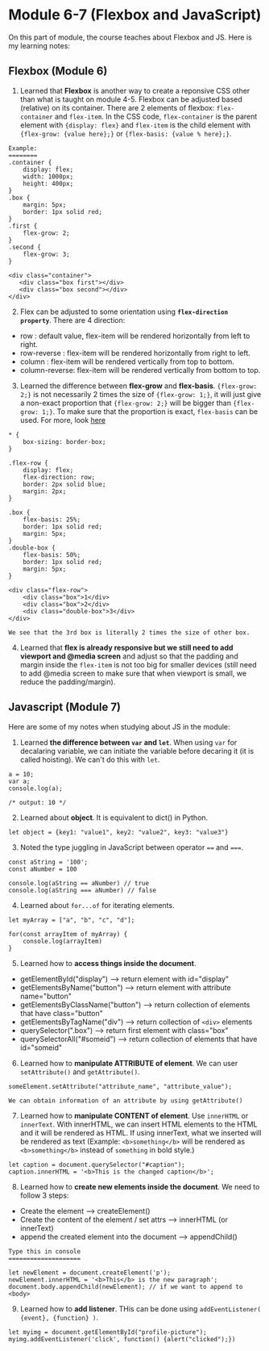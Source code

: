 # Module 6-7 (Flexbox and JavaScript)

On this part of module, the course teaches about Flexbox and JS. Here is my learning notes:

## Flexbox (Module 6)

1. Learned that **Flexbox** is another way to create a reponsive CSS other than what is taught on module 4-5. Flexbox can be adjusted based (relative) on its container. There are 2 elements of flexbox: `flex-container` and `flex-item`. In the CSS code, `flex-container` is the parent element with `{display: flex}` and `flex-item` is the child element with `{flex-grow: {value here};}` or `{flex-basis: {value % here};}`.
```
Example:
========
.container {
    display: flex;
    width: 1000px;
    height: 400px;
}
.box {
    margin: 5px;
    border: 1px solid red;
}
.first {
    flex-grow: 2;
}
.second {
    flex-grow: 3;
}

<div class="container">
   <div class="box first"></div>
   <div class="box second"></div>
</div>
```
2. Flex can be adjusted to some orientation using **`flex-direction property`**. There are 4 direction:
- row           : default value, flex-item will be rendered horizontally from left to right.
- row-reverse   : flex-item will be rendered horizontally from right to left.
- column        : flex-item will be rendered vertically from top to bottom.
- column-reverse: flex-item will be rendered vertically from bottom to top.

3. Learned the difference between **flex-grow** and **flex-basis**. `{flex-grow: 2;}` is not necessarily 2 times the size of `{flex-grow: 1;}`, it will just give a non-exact proportion that `{flex-grow: 2;}` will be bigger than `{flex-grow: 1;}`. To make sure that the proportion is exact, `flex-basis` can be used. For more, look [here](https://www.dicoding.com/academies/123/tutorials/5752?from=5759) 
```
* {
    box-sizing: border-box;
}

.flex-row {
    display: flex;
    flex-direction: row;
    border: 2px solid blue;
    margin: 2px;
}

.box {
    flex-basis: 25%;
    border: 1px solid red;
    margin: 5px;
}
.double-box {
    flex-basis: 50%;
    border: 1px solid red;
    margin: 5px;
}

<div class="flex-row">
    <div class="box">1</div>
    <div class="box">2</div>
    <div class="double-box">3</div>
</div>

We see that the 3rd box is literally 2 times the size of other box.
```
4. Learned that **flex is already responsive but we still need to add viewport and @media screen** and adjust so that the padding and margin inside the `flex-item` is not too big for smaller devices (still need to add @media screen to make sure that when viewport is small, we reduce the padding/margin).

## Javascript (Module 7)
Here are some of my notes when studying about JS in the module:
1. Learned **the difference between `var` and `let`**. When using `var` for decalaring variable, we can initiate the variable before decaring it (it is called hoisting). We can't do this with `let`.
```
a = 10;
var a;
console.log(a);

/* output: 10 */
```

2. Learned about **object**. It is equivalent to dict() in Python.
```
let object = {key1: "value1", key2: "value2", key3: "value3"}
```

3. Noted the type juggling in JavaScript between operator `==` and `===`.
```
const aString = '100';
const aNumber = 100

console.log(aString == aNumber) // true
console.log(aString === aNumber) // false
```

4. Learned about `for...of` for iterating elements.
```
let myArray = ["a", "b", "c", "d"];

for(const arrayItem of myArray) {
    console.log(arrayItem)
}
```

5. Learned how to **access things inside the document**.
- getElementById("display")          --> return element with id="display"
- getElementsByName("button")        --> return element with attribute name="button"
- getElementsByClassName("button")   --> return collection of elements that have class="button"
- getElementsByTagName("div")        --> return collection of `<div>` elements 
- querySelector(".box")              --> return first element with class="box"
- querySelectorAll("#someid")           --> return collection of elements that have id="someid"

6. Learned how to **manipulate ATTRIBUTE of element**. We can user `setAttribute()` and `getAttribute()`.
```
someElement.setAttribute("attribute_name", "attribute_value");

We can obtain information of an attribute by using getAttribute()
```

7. Learned how to **manipulate CONTENT of element**. Use `innerHTML` or `innerText`. With innerHTML, we can insert HTML elements to the HTML and it will be rendered as HTML. If using innerText, what we inserted will be rendered as text (Example: `<b>something</b>` will be rendered as `<b>something</b>` instead of `something` in bold style.)
```
let caption = document.querySelector("#caption");
caption.innerHTML = '<b>This is the changed caption</b>';
```

8. Learned how to **create new elements inside the document**. We need to follow 3 steps:
- Create the element                            --> createElement()
- Create the content of the element / set attrs --> innerHTML (or innerText)
- append the created element into the document  --> appendChild()
```
Type this in console
====================

let newElement = document.createElement('p');
newElement.innerHTML = '<b>This</b> is the new paragraph';
document.body.appendChild(newElement); // if we want to append to <body>
```

9. Learned how to **add listener**. THis can be done using `addEventListener( {event}, {function} )`.
```
let myimg = document.getElementById("profile-picture");
myimg.addEventListener('click', function() {alert("clicked");})
```

